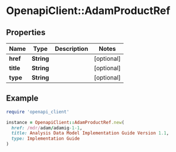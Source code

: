 # OpenapiClient::AdamProductRef

## Properties

| Name | Type | Description | Notes |
| ---- | ---- | ----------- | ----- |
| **href** | **String** |  | [optional] |
| **title** | **String** |  | [optional] |
| **type** | **String** |  | [optional] |

## Example

```ruby
require 'openapi_client'

instance = OpenapiClient::AdamProductRef.new(
  href: /mdr/adam/adamig-1-1,
  title: Analysis Data Model Implementation Guide Version 1.1,
  type: Implementation Guide
)
```

